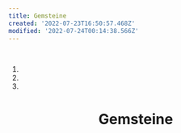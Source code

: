 ```yaml
---
title: Gemsteine
created: '2022-07-23T16:50:57.468Z'
modified: '2022-07-24T00:14:38.566Z'
---
```


<div class="meta_for_parser tablespecs" style="visibility:hidden">Gemsteine</div>
<div class="grid-container" markdown="1" align="center">
  <div class="nav" markdown="1" align="center">

1. [](#1)
2. [](#2)
3. [](#3)

  </div>
  <div class="main" id="padded" markdown="1" align="center">

# Gemsteine




</div>
